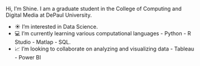  Hi, I’m Shine. I am a graduate student in the College of Computing and Digital Media at DePaul University. 
- ☀️ I’m interested in Data Science.
- 💻  I’m currently learning various computational languages - Python - R Studio - Matlap - SQL.
- 📈 I’m looking to collaborate on analyzing and visualizing data - Tableau - Power BI 
<!---
Shine-Sang/Shine-Sang is a ✨ special ✨ repository because its `README.md` (this file) appears on your GitHub profile.
You can click the Preview link to take a look at your changes.
--->
